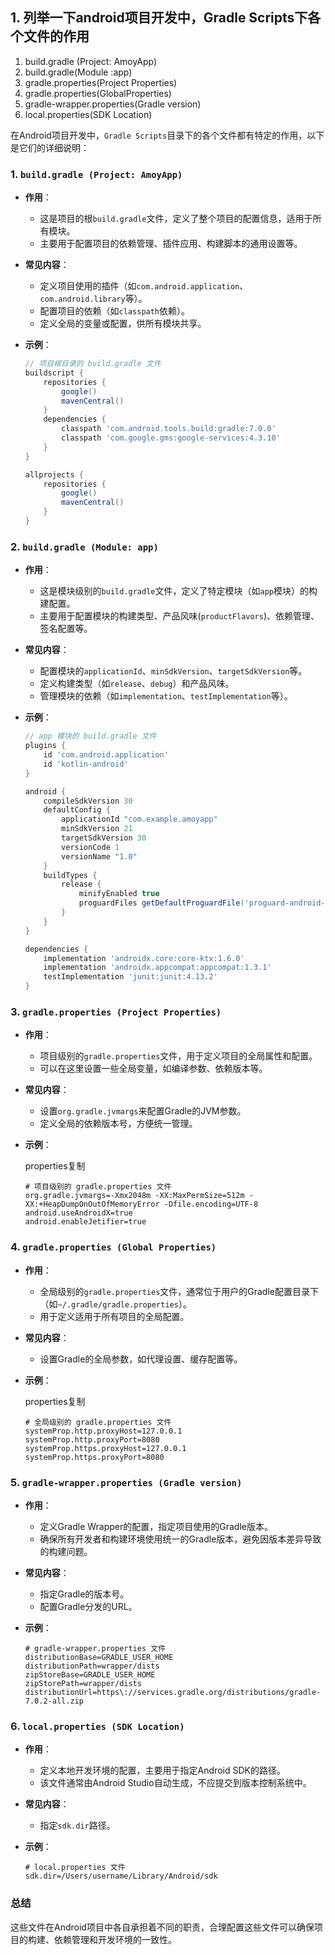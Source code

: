 ## 1. 列举一下android项目开发中，Gradle Scripts下各个文件的作用

1. build.gradle (Project: AmoyApp) 
2. build.gradle(Module :app) 
3. gradle.properties(Project Properties)
4. gradle.properties(GlobalProperties)
5. gradle-wrapper.properties(Gradle version) 
6. local.properties(SDK Location)

在Android项目开发中，`Gradle Scripts`目录下的各个文件都有特定的作用，以下是它们的详细说明：

### 1. **`build.gradle (Project: AmoyApp)`**

- **作用**：

  - 这是项目的根`build.gradle`文件，定义了整个项目的配置信息，适用于所有模块。
  - 主要用于配置项目的依赖管理、插件应用、构建脚本的通用设置等。

- **常见内容**：

  - 定义项目使用的插件（如`com.android.application`、`com.android.library`等）。
  - 配置项目的依赖（如`classpath`依赖）。
  - 定义全局的变量或配置，供所有模块共享。

- **示例**：

  ```groovy
  // 项目根目录的 build.gradle 文件
  buildscript {
      repositories {
          google()
          mavenCentral()
      }
      dependencies {
          classpath 'com.android.tools.build:gradle:7.0.0'
          classpath 'com.google.gms:google-services:4.3.10'
      }
  }
  
  allprojects {
      repositories {
          google()
          mavenCentral()
      }
  }
  ```

### 2. **`build.gradle (Module: app)`**

- **作用**：

  - 这是模块级别的`build.gradle`文件，定义了特定模块（如`app`模块）的构建配置。
  - 主要用于配置模块的构建类型、产品风味(`productFlavors`)、依赖管理、签名配置等。

- **常见内容**：

  - 配置模块的`applicationId`、`minSdkVersion`、`targetSdkVersion`等。
  - 定义构建类型（如`release`、`debug`）和产品风味。
  - 管理模块的依赖（如`implementation`、`testImplementation`等）。

- **示例**：

  ```groovy
  // app 模块的 build.gradle 文件
  plugins {
      id 'com.android.application'
      id 'kotlin-android'
  }
  
  android {
      compileSdkVersion 30
      defaultConfig {
          applicationId "com.example.amoyapp"
          minSdkVersion 21
          targetSdkVersion 30
          versionCode 1
          versionName "1.0"
      }
      buildTypes {
          release {
              minifyEnabled true
              proguardFiles getDefaultProguardFile('proguard-android-optimize.txt'), 'proguard-rules.pro'
          }
      }
  }
  
  dependencies {
      implementation 'androidx.core:core-ktx:1.6.0'
      implementation 'androidx.appcompat:appcompat:1.3.1'
      testImplementation 'junit:junit:4.13.2'
  }
  ```

### 3. **`gradle.properties (Project Properties)`**

- **作用**：

  - 项目级别的`gradle.properties`文件，用于定义项目的全局属性和配置。
  - 可以在这里设置一些全局变量，如编译参数、依赖版本等。

- **常见内容**：

  - 设置`org.gradle.jvmargs`来配置Gradle的JVM参数。
  - 定义全局的依赖版本号，方便统一管理。

- **示例**：

  properties复制

  ```properties
  # 项目级别的 gradle.properties 文件
  org.gradle.jvmargs=-Xmx2048m -XX:MaxPermSize=512m -XX:+HeapDumpOnOutOfMemoryError -Dfile.encoding=UTF-8
  android.useAndroidX=true
  android.enableJetifier=true
  ```

### 4. **`gradle.properties (Global Properties)`**

- **作用**：

  - 全局级别的`gradle.properties`文件，通常位于用户的Gradle配置目录下（如`~/.gradle/gradle.properties`）。
  - 用于定义适用于所有项目的全局配置。

- **常见内容**：

  - 设置Gradle的全局参数，如代理设置、缓存配置等。

- **示例**：

  properties复制

  ```properties
  # 全局级别的 gradle.properties 文件
  systemProp.http.proxyHost=127.0.0.1
  systemProp.http.proxyPort=8080
  systemProp.https.proxyHost=127.0.0.1
  systemProp.https.proxyPort=8080
  ```

### 5. **`gradle-wrapper.properties (Gradle version)`**

- **作用**：

  - 定义Gradle Wrapper的配置，指定项目使用的Gradle版本。
  - 确保所有开发者和构建环境使用统一的Gradle版本，避免因版本差异导致的构建问题。

- **常见内容**：

  - 指定Gradle的版本号。
  - 配置Gradle分发的URL。

- **示例**：

  ```properties
  # gradle-wrapper.properties 文件
  distributionBase=GRADLE_USER_HOME
  distributionPath=wrapper/dists
  zipStoreBase=GRADLE_USER_HOME
  zipStorePath=wrapper/dists
  distributionUrl=https\://services.gradle.org/distributions/gradle-7.0.2-all.zip
  ```

### 6. **`local.properties (SDK Location)`**

- **作用**：

  - 定义本地开发环境的配置，主要用于指定Android SDK的路径。
  - 该文件通常由Android Studio自动生成，不应提交到版本控制系统中。

- **常见内容**：

  - 指定`sdk.dir`路径。

- **示例**：

  ```properties
  # local.properties 文件
  sdk.dir=/Users/username/Library/Android/sdk
  ```

### 总结

这些文件在Android项目中各自承担着不同的职责，合理配置这些文件可以确保项目的构建、依赖管理和开发环境的一致性。